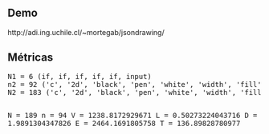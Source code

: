 
<h2>Demo</h2>
<p>http://adi.ing.uchile.cl/~mortegab/jsondrawing/</p>

<h2>Métricas</h2>
<pre>
N1 = 6 (if, if, if, if, if, input)
n2 = 92 ('c', '2d', 'black', 'pen', 'white', 'width', 'fill', 'none', 'number', '#', 'background', 'circle', 'box', 'line', "j", "background", "white", "pen", "red", "fill", "circle", "none", "line", "width", "yellow", "box", "button", "jsondrawing(document.getElementById('j').value)", "c", "640", "480", html, body, script, function, jsondrawing, j, try, eval, ctx, c, document, getElementById, getContext, clearRect, 0, 640, 480, style, backgroundColor, d, 1, for, i, in, k, l, typeof, 0x1000000, toString, 16, substring, fillStyle, strokeStyle, lineWidth, beginPath, arc, 2, 6, 283185307179586, rect, 3, moveTo, lineTo, stroke, fill, catch, e, alert, textarea, id, 100, 25, 200, 0xa0a0a0, 10, 250, type, onclick, canvas, width, height)
N2 = 183 ('c', '2d', 'black', 'pen', 'white', 'width', 'fill', 'none', 'width', 'number', '#', 'fill', 'pen', 'width', 'background', 'circle', 'box', 'line', 'fill', 'none', "j", "background", "white", "pen", "red", "fill", "red", "circle", "fill", "none", "line", "pen", "width", "fill", "yellow", "box", "button", "jsondrawing(document.getElementById('j').value)", "c", "640", "480", html, body, script, function, jsondrawing, j, try, j, eval, j, ctx, c, document, getElementById, getContext, clearRect, 0, 0, 640, 480, c, style, backgroundColor, d, 1, for, i, in, j, for, k, in, j, i, l, j, i, k, d, k, k, typeof, l, 0x1000000, l, toString, 16, substring, 1, l, ctx, fillStyle, d, ctx, strokeStyle, d, ctx, lineWidth, d, ctx, beginPath, k, c, style, backgroundColor, d, k, k, ctx, arc, l, 0, l, 1, l, 2, 0, 6, 283185307179586, k, ctx, rect, l, 0, l, 1, l, 2, l, 0, l, 3, l, 1, k, ctx, moveTo, l, 0, l, 1, ctx, lineTo, l, 2, l, 3, ctx, stroke, d, ctx, fill, catch, e, alert, e, script, textarea, id, 100, 100, 25, 100, 100, 200, 200, 0xa0a0a0, 10, 200, 200, 250, 250, textarea, type, onclick, canvas, id, width, height, canvas, body, html)

N = 189
n = 94
V = 1238.8172929671
L = 0.50273224043716
D = 1.9891304347826
E = 2464.1691805758
T = 136.89828780977
</pre>
